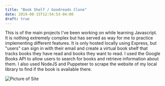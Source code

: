 ```yaml
---
title: "Book Shelf / Goodreads Clone"
date: 2019-08-15T12:54:53-04:00
draft: true
---
```


This is of the main projects I've been working on while learning Javascript. It is nothing extremely complex but has served as  way for me to practice implementing different features. It is only hosted locally using Express, but "users" can sign in with their email and create a virtual book shelf that tracks books they have read and books they want to read. I used the Google Books API to allow users to search for books and retrieve information about them. I also used NodeJS and Puppeteer to scrape the website of my local library to find if the book is available there.

![Picture of Site](/Users/justinlong/Documents/my-website/Personal_Site/resources/_gen/images/book-shelf.png)